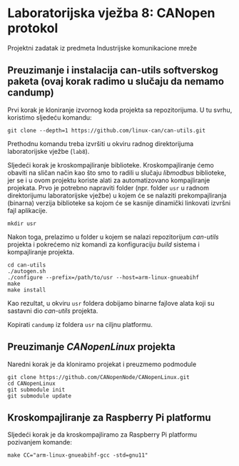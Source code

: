 # Laboratorijska vježba 8: CANopen protokol

Projektni zadatak iz predmeta Industrijske komunikacione mreže

## Preuzimanje i instalacija can-utils softverskog paketa (ovaj korak radimo u slučaju da nemamo candump)

<p>
  Prvi korak je kloniranje izvornog koda projekta sa repozitorijuma. U tu svrhu, koristimo sljedeću komandu:

    git clone --depth=1 https://github.com/linux-can/can-utils.git
  
Prethodnu komandu treba izvršiti u okviru radnog direktorijuma laboratorijske vježbe (`lab8`).

Sljedeći korak je kroskompajliranje biblioteke. Kroskompajliranje ćemo obaviti na sličan način kao što smo to radili u slučaju *libmodbus* biblioteke, jer se i u ovom projektu koriste alati za automatizovano kompajliranje projekata. Prvo je potrebno napraviti folder (npr. folder `usr` u radnom direktorijumu laboratorijske vježbe) u kojem će se nalaziti prekompajliranja (binarna) verzija biblioteke sa kojom će se kasnije dinamički linkovati izvršni fajl aplikacije.

    mkdir usr
Nakon toga, prelazimo u folder u kojem se nalazi repozitorijum *can-utils* projekta i pokrećemo niz komandi za konfiguraciju *build* sistema i kompajliranje projekta.

    cd can-utils
    ./autogen.sh
    ./configure --prefix=/path/to/usr --host=arm-linux-gnueabihf
    make
    make install
  
Kao rezultat, u okviru `usr` foldera dobijamo binarne fajlove alata koji su sastavni dio *can-utils* projekta.

Kopirati `candump` iz foldera `usr` na ciljnu platformu.
<p/>

## Preuzimanje *CANopenLinux* projekta

Naredni korak je da kloniramo projekat i preuzmemo podmodule

    git clone https://github.com/CANopenNode/CANopenLinux.git
    cd CANopenLinux
    git submodule init
    git submodule update
    
## Kroskompajliranje za Raspberry Pi platformu

Sljedeći korak je da kroskompajliramo za Raspberry Pi platformu pozivanjem komande:

    make CC="arm-linux-gnueabihf-gcc -std=gnu11"
    
